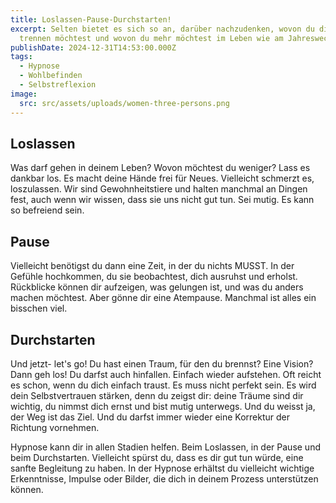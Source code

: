 ```yaml
---
title: Loslassen-Pause-Durchstarten!
excerpt: Selten bietet es sich so an, darüber nachzudenken, wovon du dich
  trennen möchtest und wovon du mehr möchtest im Leben wie am Jahreswechsel.
publishDate: 2024-12-31T14:53:00.000Z
tags:
  - Hypnose
  - Wohlbefinden
  - Selbstreflexion
image:
  src: src/assets/uploads/women-three-persons.png
---
```

## Loslassen

Was darf gehen in deinem Leben? Wovon möchtest du weniger? Lass es dankbar los. Es macht deine Hände frei für Neues. Vielleicht schmerzt es, loszulassen. Wir sind Gewohnheitstiere und halten manchmal an Dingen fest, auch wenn wir wissen, dass sie uns nicht gut tun. Sei mutig. Es kann so befreiend sein.



## Pause

Vielleicht benötigst du dann eine Zeit, in der du nichts MUSST. In der Gefühle hochkommen, du sie beobachtest, dich ausruhst und erholst. Rückblicke können dir aufzeigen, was gelungen ist, und was du anders machen möchtest. Aber gönne dir eine Atempause. Manchmal ist alles ein bisschen viel.



## Durchstarten

Und jetzt- let's go! Du hast einen Traum, für den du brennst? Eine Vision? Dann geh los! Du darfst auch hinfallen. Einfach wieder aufstehen. Oft reicht es schon, wenn du dich einfach traust. Es muss nicht perfekt sein. Es wird dein Selbstvertrauen stärken, denn du zeigst dir: deine Träume sind dir wichtig, du nimmst dich ernst und bist mutig unterwegs. Und du weisst ja, der Weg ist das Ziel. Und du darfst immer wieder eine Korrektur der Richtung vornehmen.



Hypnose kann dir in allen Stadien helfen. Beim Loslassen, in der Pause und beim Durchstarten. Vielleicht spürst du, dass es dir gut tun würde, eine sanfte Begleitung zu haben. In der Hypnose erhältst du vielleicht wichtige Erkenntnisse, Impulse oder Bilder, die dich in deinem Prozess unterstützen können.
